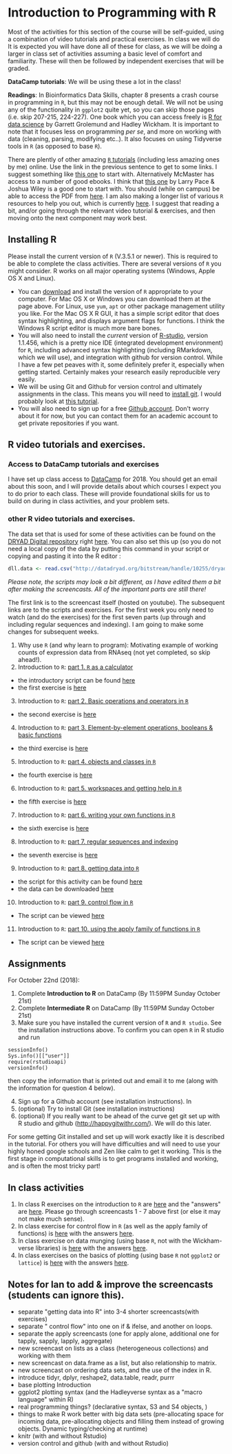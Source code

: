# Introduction to Programming with R

Most of the activities for this section of the course will be self-guided, using a combination of video tutorials and practical exercises. In class we will do  It is expected you will have done all of these for class, as we will be doing a larger in class set of activities assuming a basic level of comfort and familiarity. These will then be followed by independent exercises that will be graded.

**DataCamp tutorials**: We will be using these a lot in the class!

**Readings**: In Bioinformatics Data Skills, chapter 8 presents a crash course in programming in `R`, but this may not be enough detail. We will not be using any of the functionality in `ggplot2` quite yet, so you can skip those pages (i.e. skip 207-215, 224-227). One book which you can access freely is [R for data science](http://r4ds.had.co.nz/index.html) by Garrett Grolemund and Hadley Wickham. It is important to note that it focuses less on programming *per se*, and more on working with data (cleaning, parsing, modifying etc..). It also focuses on using Tidyverse tools in `R` (as opposed to base `R`).

There are plently of other amazing [`R` tutorials](https://cran.r-project.org/other-docs.html) (including less amazing ones by me) online. Use the link in the previous sentence to get to some links. I suggest something like [this one](https://cran.r-project.org/doc/contrib/Paradis-rdebuts_en.pdf) to start with. Alternatively McMaster has access to a number of good ebooks. I think that [this one](http://catalogue.mcmaster.ca/catalogue/Record/2702791) by Larry Pace & Joshua Wiley is a good one to start with. You should (while on campus) be able to access the PDF from [here](http://link.springer.com/book/10.1007%2F978-1-4842-0373-6). I am also making a longer list of various `R` resources to help you out, which is currently [here](https://github.com/DworkinLab/Bio720/blob/master/Some_R_resources.md).  I suggest that reading a bit, and/or going through the relevant video tutorial & exercises, and then moving onto the next component may work best.

## Installing R
Please install the current version of `R` (V.3.5.1 or newer). This is required to be able to complete the class activities. There are several versions of `R` you might consider. R works on all major operating systems (Windows, Apple OS X and Linux).
- You can [download](http://cran.utstat.utoronto.ca/) and install the version of `R` appropriate to your computer. For Mac OS X or Windows you can download them at the page above. For Linux, use `yum`, `apt` or other package management utility you like. For the Mac OS X R GUI, it has a simple script editor that does syntax highlighting, and displays argument flags for functions. I think the Windows R script editor is much more bare bones.
- You will also need to install the *current* version of [R-studio](https://www.rstudio.com/), version 1.1.456, which is a pretty nice IDE (integrated development environment) for `R`, including advanced syntax highlighting (including RMarkdown, which we will use), and integration with github for version control. While I have a few pet peaves with it, some definitely prefer it, especially when getting started. Certainly makes your research easily reproducible very easily.
- We will be using Git and Github for version control and ultimately assignments in the class. This means you will need to [install git](https://git-scm.com/). I would probably look at [this tutorial](http://happygitwithr.com/install-git.html).
- You will also need to sign up for a free [Github account](https://github.com/). Don't worry about it for now, but you can contact them for an academic account to get private repositories if you want.

## R video tutorials and exercises.

### Access to DataCamp tutorials and exercises
I have set up class access to [DataCamp](https://www.datacamp.com/groups/bio720) for 2018. You should get an email about this soon, and I will provide details about which courses I expect you to do prior to each class. These will provide foundational skills for us to build on during in class activities, and your problem sets.

### other R video tutorials and exercises.
The data set that is used for some of these activities can be found on the [DRYAD Digital repository](http://datadryad.org/) right [here](http://datadryad.org/bitstream/handle/10255/dryad.8377/dll.csv?sequence=1). You can also set this up (so you do not need a local copy of the data by putting this command in your script or copying and pasting it into the R editor :
```R
dll.data <- read.csv("http://datadryad.org/bitstream/handle/10255/dryad.8377/dll.csv", h=T)
```

*Please note, the scripts may look a bit different, as I have edited them a bit after making the screencasts. All of the important parts are still there!*

The first link is to the screencast itself (hosted on youtube). The subsequent links are to the scripts and exercises. For the first week you only need to watch (and do the exercises) for the first seven parts (up through and including regular sequences and indexing). I am going to make some changes for subsequent weeks.

1. Why use `R` (and why learn to program): Motivating example of working counts of expression data from RNAseq (not yet completed, so skip ahead!).
2. Introduction to `R`: [part 1. `R` as a calculator](https://youtu.be/Kyxx9_NLlUY)
  - the introductory script can be found [here](./Rscripts/R_Introductory_tutorial_part_1.R)
  - the first exercise is [here](./R_exercises/R_exercise_1.md)
3. Introduction to `R`: [part 2. Basic operations and operators in `R`](https://www.youtube.com/watch?v=UrtWeRPpWCw)
  - the second exercise is [here](./R_exercises/R_exercise_2.md)
4. Introduction to `R`: [part 3. Element-by-element operations, booleans & basic functions](https://www.youtube.com/watch?v=8VcysxMmpg0)
  - the third exercise is [here](./R_exercises/R_exercise_3.md)
5. Introduction to `R`: [part 4. objects and classes in `R`](https://www.youtube.com/watch?v=-qDiqnEVaLk)
  - the fourth exercise is [here](./R_exercises/R_exercise_4.md)
6. Introduction to `R`: [part 5. workspaces and getting help in `R`](https://www.youtube.com/watch?v=0Y9IRfJwzjo)
  - the fifth exercise is [here](./R_exercises/R_exercise_5.md)
7. Introduction to `R`: [part 6. writing your own functions in `R`](https://www.youtube.com/watch?v=Mth_tvrxik0)
  - the sixth exercise is [here](./R_exercises/R_exercise_6.md)
8. Introduction to `R`: [part 7. regular sequences and indexing](https://www.youtube.com/watch?v=V5_vb7gLtrk)
  - the seventh exercise is [here](./R_exercises/R_exercise_7.md)
9. Introduction to `R`: [part 8. getting data into `R`](https://www.youtube.com/watch?v=SlupCvzH2nM)
  - the script for this activity can be found [here](./Rscripts/R_Introductory_tutorial_part_2.R)
  - the data can be downloaded [here](http://datadryad.org/bitstream/handle/10255/dryad.8377/dll.csv)
10. Introduction to `R`: [part 9. control flow in `R`](https://www.youtube.com/watch?v=FgtqJ8-DN7k)
  - The script can be viewed [here](./Rscripts/IntroductionControlFlowR.R)
11. Introduction to `R`: [part 10. using the apply family of functions in `R`](https://www.youtube.com/watch?v=uL_LdYS-scQ)
  - The script can be viewed [here](./Rscripts/applyLikeFunctionsR.R)

  ## Assignments
  For October 22nd (2018):
  1. Complete **Introduction to R** on DataCamp (By 11:59PM Sunday October 21st)
  2. Complete **Intermediate R** on DataCamp (By 11:59PM Sunday October 21st)
  3. Make sure you have installed the current version of `R` and `R studio`. See the installation instructions above. To confirm you can open `R` in R studio and run
  ```{R}
  sessionInfo()
  Sys.info()[["user"]]
  require(rstudioapi)
  versionInfo()
  ```
  then copy the information that is printed out and email it to me (along with the information for question 4 below).

  4. Sign up for a Github account (see installation instructions). In
  5. (optional) Try to install Git (see installation instructions)
  6. (optional) If you really want to be ahead of the curve get git set up with R studio and github (http://happygitwithr.com/). We will do this later.

  For some getting Git installed and set up will work exactly like it is described in the tutorial. For others you will have difficulties and will need to use your highly honed google schools and Zen like calm to get it working. This is the first stage in computational skills is to get programs installed and working, and is often the most tricky part!


## In class activities
1. In class R exercises on the introduction to `R` are [here](https://github.com/DworkinLab/Bio720/blob/master/R_exercises/R_ClassExercise_1.Rmd) and the "answers" are [here](https://github.com/DworkinLab/Bio720/blob/master/R_exercises/R_ClassExercise_1_answers.md). Please go through screencasts 1 - 7 above first (or else it may not make much sense).
2. In class exercise for control flow in `R` (as well as the apply family of functions) is [here](./R_exercises/Bio720_RInClassExercise2Questions.Rmd) with the answers [here](./R_exercises/Bio720_RInClassExercise2Answers.md).
3. In class exercise on data munging (using base `R`, not with the Wickham-verse libraries) is [here](./R_exercises/Bio720_R_week3_DataMunging.Rmd) with the answers [here](./R_exercises/Bio720_R_week3_DataMunging.md).
4. In class exercises on the basics of plotting (using base `R` not `ggplot2` or `lattice`) is [here](./R_exercises/Bio720_R_PlottingBasicsInClass.Rmd) with the answers [here](./R_exercises/Bio720_R_PlottingBasics.md).


## Notes for Ian to add & improve the screencasts (students can ignore this).
- separate "getting data into R" into 3-4 shorter screencasts(with exercises)
- separate " control flow" into one on if & ifelse, and another on loops.
- separate the apply screencasts (one for apply alone, additional one for tapply, sapply, lapply, aggregate)
- new screencast on lists as a class (heterogeneous collections) and working with them
- new screencast on data.frame as a list, but also relationship to matrix.
- new screencast on ordering data sets, and the use of the index in R.
- introduce tidyr, dplyr, reshape2, data.table, readr, purrr
- base plotting Introduction
- ggplot2 plotting syntax (and the Hadleyverse syntax as a "macro language" within R)
- real programming things? (declarative syntax, S3 and S4 objects,  )
- things to make R work better with big data sets (pre-allocating space for incoming data, pre-allocating objects and filling them instead of growing objects. Dynamic typing/checking at runtime)
- knitr (with and without Rstudio)
- version control and github (with and without Rstudio)
